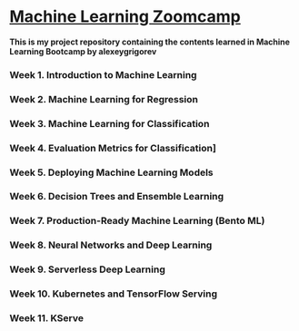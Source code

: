 # [Machine Learning Zoomcamp](https://github.com/alexeygrigorev/mlbookcamp-code/tree/master/course-zoomcamp)
**This is my project repository containing the contents learned in Machine Learning Bootcamp by alexeygrigorev**
### Week 1. Introduction to Machine Learning

### Week 2. Machine Learning for Regression

### Week 3. Machine Learning for Classification

### Week 4. Evaluation Metrics for Classification]

### Week 5. Deploying Machine Learning Models

### Week 6. Decision Trees and Ensemble Learning

### Week 7. Production-Ready Machine Learning (Bento ML)
### Week 8. Neural Networks and Deep Learning

### Week 9. Serverless Deep Learning

### Week 10. Kubernetes and TensorFlow Serving

### Week 11. KServe
